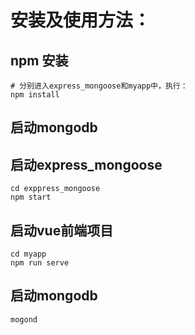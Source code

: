 # 安装及使用方法：

## npm 安装

```
# 分别进入express_mongoose和myapp中，执行：
npm install
```

## 启动mongodb

## 启动express_mongoose
```
cd exppress_mongoose
npm start

```
## 启动vue前端项目

```
cd myapp
npm run serve
```


## 启动mongodb
`mogond`

## 